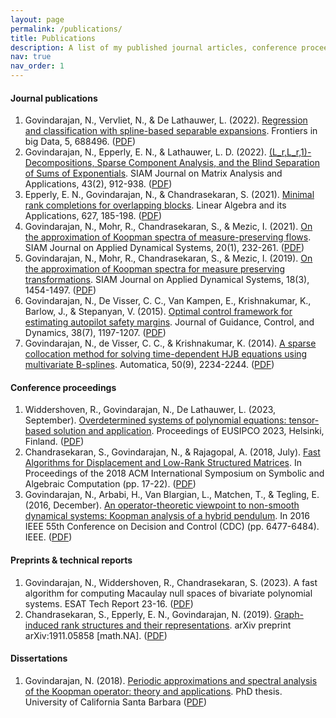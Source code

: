 ```yaml
---
layout: page
permalink: /publications/
title: Publications
description: A list of my published journal articles, conference proceedings, preprints and technical in (reverse) chronological order.
nav: true
nav_order: 1
---
```


#### Journal publications
1. Govindarajan, N., Vervliet, N., & De Lathauwer, L. (2022). [Regression and classification with spline-based separable expansions](https://www.frontiersin.org/articles/10.3389/fdata.2022.688496/full). Frontiers in big Data, 5, 688496. ([PDF](https://www.frontiersin.org/articles/10.3389/fdata.2022.688496/pdf))
2. Govindarajan, N., Epperly, E. N., & Lathauwer, L. D. (2022). [(L_r,L_r,1)-Decompositions, Sparse Component Analysis, and the Blind Separation of Sums of Exponentials](https://epubs.siam.org/doi/abs/10.1137/21M1426444). SIAM Journal on Matrix Analysis and Applications, 43(2), 912-938. ([PDF](https://ftp.esat.kuleuven.be/pub/stadius/ida/reports/21-101.pdf))
3. Epperly, E. N., Govindarajan, N., & Chandrasekaran, S. (2021). [Minimal rank completions for overlapping blocks](https://www.sciencedirect.com/science/article/abs/pii/S0024379521002469). Linear Algebra and its Applications, 627, 185-198. ([PDF](https://arxiv.org/pdf/2106.11267.pdf))
4. Govindarajan, N., Mohr, R., Chandrasekaran, S., & Mezic, I. (2021). [On the approximation of Koopman spectra of measure-preserving flows](https://epubs.siam.org/doi/abs/10.1137/19M1282908). SIAM Journal on Applied Dynamical Systems, 20(1), 232-261. ([PDF](https://arxiv.org/pdf/1806.10296.pdf))
5. Govindarajan, N., Mohr, R., Chandrasekaran, S., & Mezic, I. (2019). [On the approximation of Koopman spectra for measure preserving transformations](https://epubs.siam.org/doi/abs/10.1137/18M1175094). SIAM Journal on Applied Dynamical Systems, 18(3), 1454-1497. ([PDF](https://arxiv.org/pdf/1803.03920.pdf))
6. Govindarajan, N., De Visser, C. C., Van Kampen, E., Krishnakumar, K., Barlow, J., & Stepanyan, V. (2015). [Optimal control framework for estimating autopilot safety margins](https://arc.aiaa.org/doi/abs/10.2514/1.G000271). Journal of Guidance, Control, and Dynamics, 38(7), 1197-1207. ([PDF]()) 
7. Govindarajan, N., de Visser, C. C., & Krishnakumar, K. (2014). [A sparse collocation method for solving time-dependent HJB equations using multivariate B-splines](https://www.sciencedirect.com/science/article/abs/pii/S0005109814002878). Automatica, 50(9), 2234-2244. ([PDF]())

#### Conference proceedings 
1. Widdershoven, R., Govindarajan, N., De Lathauwer, L. (2023, September). [Overdetermined systems of polynomial equations: tensor-based solution and application](https://kuleuven.limo.libis.be/discovery/search?query=any,contains,LIRIAS4090734&tab=LIRIAS&search_scope=lirias_profile&vid=32KUL_KUL:Lirias&offset=0). Proceedings of EUSIPCO 2023, Helsinki, Finland. ([PDF]())
2. Chandrasekaran, S., Govindarajan, N., & Rajagopal, A. (2018, July). [Fast Algorithms for Displacement and Low-Rank Structured Matrices](https://dl.acm.org/doi/10.1145/3208976.3209025). In Proceedings of the 2018 ACM International Symposium on Symbolic and Algebraic Computation (pp. 17-22). ([PDF](https://arxiv.org/pdf/1807.03437.pdf))
3. Govindarajan, N., Arbabi, H., Van Blargian, L., Matchen, T., & Tegling, E. (2016, December). [An operator-theoretic viewpoint to non-smooth dynamical systems: Koopman analysis of a hybrid pendulum](https://ieeexplore.ieee.org/abstract/document/7799266). In 2016 IEEE 55th Conference on Decision and Control (CDC) (pp. 6477-6484). IEEE. ([PDF](/assets/pdf/CDCpaperPendulum_final.pdf))

#### Preprints & technical reports
1. Govindarajan, N.,  Widdershoven, R.,  Chandrasekaran, S. (2023). A fast algorithm for computing Macaulay null spaces of bivariate polynomial systems. ESAT Tech Report 23-16.  ([PDF](https://ftp.esat.kuleuven.be/pub/stadius/ida/reports/23-16.pdf))
2. Chandrasekaran, S., Epperly, E. N., Govindarajan, N. (2019). [Graph-induced rank structures and their representations](https://arxiv.org/abs/1911.05858). arXiv preprint arXiv:1911.05858 [math.NA]. ([PDF](https://arxiv.org/pdf/1911.05858.pdf))


#### Dissertations
1. Govindarajan, N. (2018). [Periodic approximations and spectral analysis of the Koopman operator: theory and applications](https://www.proquest.com/openview/8460f34e200557d7601c851619e1e108/1?pq-origsite=gscholar&cbl=18750&diss=y). PhD thesis. University of California Santa Barbara ([PDF](https://escholarship.org/content/qt7bf6218t/qt7bf6218t.pdf))